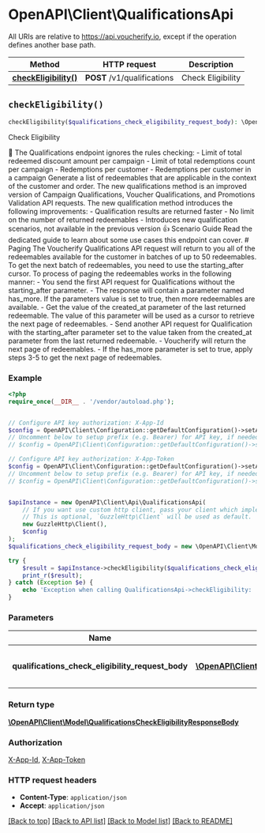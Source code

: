 # OpenAPI\Client\QualificationsApi

All URIs are relative to https://api.voucherify.io, except if the operation defines another base path.

| Method | HTTP request | Description |
| ------------- | ------------- | ------------- |
| [**checkEligibility()**](QualificationsApi.md#checkEligibility) | **POST** /v1/qualifications | Check Eligibility |


## `checkEligibility()`

```php
checkEligibility($qualifications_check_eligibility_request_body): \OpenAPI\Client\Model\QualificationsCheckEligibilityResponseBody
```

Check Eligibility

🚧 The Qualifications endpoint ignores the rules checking:    - Limit of total redeemed discount amount per campaign  - Limit of total redemptions count per campaign  - Redemptions per customer  - Redemptions per customer in a campaign  Generate a list of redeemables that are applicable in the context of the customer and order. The new qualifications method is an improved version of Campaign Qualifications, Voucher Qualifications, and Promotions Validation API requests. The new qualification method introduces the following improvements: - Qualification results are returned faster - No limit on the number of returned redeemables - Introduces new qualification scenarios, not available in the previous version  👍 Scenario Guide  Read the dedicated guide to learn about some use cases this endpoint can cover. # Paging  The Voucherify Qualifications API request will return to you all of the redeemables available for the customer in batches of up to 50 redeemables. To get the next batch of redeemables, you need to use the starting_after cursor. To process of paging the redeemables works in the following manner: - You send the first API request for Qualifications without the starting_after parameter. - The response will contain a parameter named has_more. If the parameters value is set to true, then more redeemables are available. - Get the value of the created_at parameter of the last returned redeemable. The value of this parameter will be used as a cursor to retrieve the next page of redeemables. - Send another API request for Qualification with the starting_after parameter set to the value taken from the created_at parameter from the last returned redeemable. - Voucherify will return the next page of redeemables. - If the has_more parameter is set to true, apply steps 3-5 to get the next page of redeemables.

### Example

```php
<?php
require_once(__DIR__ . '/vendor/autoload.php');


// Configure API key authorization: X-App-Id
$config = OpenAPI\Client\Configuration::getDefaultConfiguration()->setApiKey('X-App-Id', 'YOUR_API_KEY');
// Uncomment below to setup prefix (e.g. Bearer) for API key, if needed
// $config = OpenAPI\Client\Configuration::getDefaultConfiguration()->setApiKeyPrefix('X-App-Id', 'Bearer');

// Configure API key authorization: X-App-Token
$config = OpenAPI\Client\Configuration::getDefaultConfiguration()->setApiKey('X-App-Token', 'YOUR_API_KEY');
// Uncomment below to setup prefix (e.g. Bearer) for API key, if needed
// $config = OpenAPI\Client\Configuration::getDefaultConfiguration()->setApiKeyPrefix('X-App-Token', 'Bearer');


$apiInstance = new OpenAPI\Client\Api\QualificationsApi(
    // If you want use custom http client, pass your client which implements `GuzzleHttp\ClientInterface`.
    // This is optional, `GuzzleHttp\Client` will be used as default.
    new GuzzleHttp\Client(),
    $config
);
$qualifications_check_eligibility_request_body = new \OpenAPI\Client\Model\QualificationsCheckEligibilityRequestBody(); // \OpenAPI\Client\Model\QualificationsCheckEligibilityRequestBody | Define order and customer context.

try {
    $result = $apiInstance->checkEligibility($qualifications_check_eligibility_request_body);
    print_r($result);
} catch (Exception $e) {
    echo 'Exception when calling QualificationsApi->checkEligibility: ', $e->getMessage(), PHP_EOL;
}
```

### Parameters

| Name | Type | Description  | Notes |
| ------------- | ------------- | ------------- | ------------- |
| **qualifications_check_eligibility_request_body** | [**\OpenAPI\Client\Model\QualificationsCheckEligibilityRequestBody**](../Model/QualificationsCheckEligibilityRequestBody.md)| Define order and customer context. | [optional] |

### Return type

[**\OpenAPI\Client\Model\QualificationsCheckEligibilityResponseBody**](../Model/QualificationsCheckEligibilityResponseBody.md)

### Authorization

[X-App-Id](../../README.md#X-App-Id), [X-App-Token](../../README.md#X-App-Token)

### HTTP request headers

- **Content-Type**: `application/json`
- **Accept**: `application/json`

[[Back to top]](#) [[Back to API list]](../../README.md#endpoints)
[[Back to Model list]](../../README.md#models)
[[Back to README]](../../README.md)
